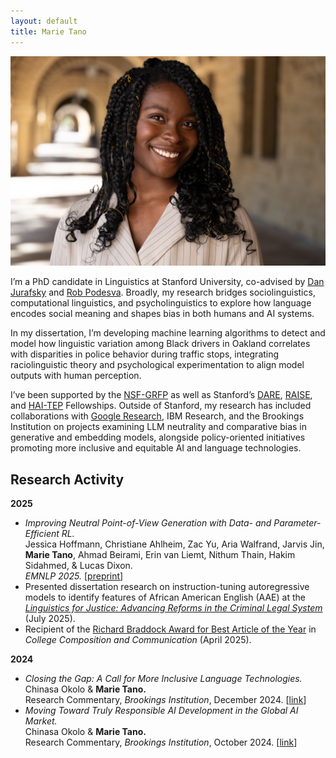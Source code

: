 ```yaml
---
layout: default
title: Marie Tano
---
```

<img class="profile-picture" src="imgs/me.jpg">

I’m a PhD candidate in Linguistics at Stanford University, co-advised by [Dan Jurafsky](https://web.stanford.edu/~jurafsky/) and [Rob Podesva](https://stanford.edu/~podesva/). Broadly, my research bridges sociolinguistics, computational linguistics, and psycholinguistics to explore how language encodes social meaning and shapes bias in both humans and AI systems.

In my dissertation, I’m developing machine learning algorithms to detect and model how linguistic variation among Black drivers in Oakland correlates with disparities in police behavior during traffic stops, integrating raciolinguistic theory and psychological experimentation to align model outputs with human perception.

I’ve been supported by the [NSF-GRFP](https://www.pomona.edu/news/2023/05/03-eleven-pomona-college-students-and-alumni-awarded-nsf-graduate-research-fellowships) as well as Stanford’s [DARE](https://vpge.stanford.edu/fellowships-funding/dare/fellows/2025), [RAISE](https://vpge.stanford.edu/fellowships-funding/raise/fellows/2023), and [HAI-TEP](https://hai.stanford.edu/policy/student-opportunities/tech-ethics-policy-fellowships) Fellowships. Outside of Stanford, my research has included collaborations with [Google Research](https://research.google/blog/responsible-ai-at-google-research-the-impact-lab/), IBM Research, and the Brookings Institution on projects examining LLM neutrality and comparative bias in generative and embedding models, alongside policy-oriented initiatives promoting more inclusive and equitable AI and language technologies.

## Research Activity

**2025**
- *Improving Neutral Point-of-View Generation with Data- and Parameter-Efficient RL.*  
  Jessica Hoffmann, Christiane Ahlheim, Zac Yu, Aria Walfrand, Jarvis Jin, **Marie Tano**, Ahmad Beirami, Erin van Liemt, Nithum Thain, Hakim Sidahmed, & Lucas Dixon.  
  *EMNLP 2025.* [[preprint](https://arxiv.org/abs/2503.03654)]
- Presented dissertation research on instruction-tuning autoregressive models to identify features of African American English (AAE) at the *[Linguistics for Justice: Advancing Reforms in the Criminal Legal System](https://sites.google.com/view/linguisticsforjustice)* (July 2025).
- Recipient of the [Richard Braddock Award for Best Article of the Year](https://cccc.ncte.org/cccc/awards/braddock) in *College Composition and Communication* (April 2025).

**2024**
- *Closing the Gap: A Call for More Inclusive Language Technologies.*  
  Chinasa Okolo & **Marie Tano.**  
  Research Commentary, *Brookings Institution*, December 2024. [[link](https://www.brookings.edu/articles/closing-the-gap-a-call-for-more-inclusive-language-technologies/)]
- *Moving Toward Truly Responsible AI Development in the Global AI Market.*  
  Chinasa Okolo & **Marie Tano.**  
  Research Commentary, *Brookings Institution*, October 2024. [[link](https://www.brookings.edu/articles/moving-toward-truly-responsible-ai-development-in-the-global-ai-market/)]<br>
  <br>

